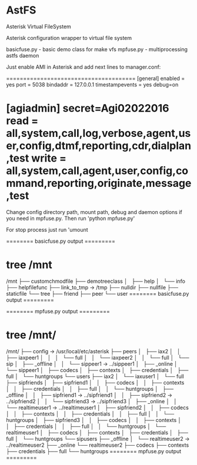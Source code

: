 # AstFS
Asterisk Virtual FileSystem

Asterisk configuration wrapper to virtual file system

basicfuse.py - basic demo class for make vfs
mpfuse.py - multiprocessing astfs daemon


Just enable AMI in Asterisk and add next lines to manager.conf:

======================================
[general]
enabled = yes
port = 5038
bindaddr = 127.0.0.1
timestampevents = yes
debug=on

[agiadmin]
secret=Agi02022016
read = all,system,call,log,verbose,agent,user,config,dtmf,reporting,cdr,dialplan,test
write = all,system,call,agent,user,config,command,reporting,originate,message,test
======================================

Change config directory path, mount path, debug and daemon options if you need in mpfuse.py.
Then run 'python mpfuse.py'

For stop process just run 'umount <mountpoint>

======== basicfuse.py output =========
# tree /mnt
/mnt
├── customchmodfile
├── demotreeclass
│   ├── help
│   └── info
├── helpfilefunc
├── link_to_tmp -> /tmp
├── nulldir
├── nullfile
├── staticfile
└── tree
    ├── friend
    ├── peer
    └── user
======== basicfuse.py output =========

======== mpfuse.py output =========

# tree  /mnt/
/mnt/
├── config -> /usr/local/etc/asterisk
├── peers
│   ├── iax2
│   │   ├── iaxpeer1
│   │   │   └── full
│   │   └── iaxpeer2
│   │       └── full
│   └── sip
│       ├── _offline
│       │   └── sippeer1 -> ../sippeer1
│       ├── _online
│       └── sippeer1
│           ├── codecs
│           ├── contexts
│           ├── credentials
│           ├── full
│           └── huntgroups
└── users
    ├── iax2
    │   └── iaxuser1
    │       └── full
    ├── sipfriends
    │   ├── sipfriend1
    │   │   ├── codecs
    │   │   ├── contexts
    │   │   ├── credentials
    │   │   ├── full
    │   │   └── huntgroups
    │   ├── _offline
    │   │   ├── sipfriend1 -> ../sipfriend1
    │   │   ├── sipfriend2 -> ../sipfriend2
    │   │   └── sipfriend3 -> ../sipfriend3
    │   ├── _online
    │   │   └── realtimeuser1 -> ../realtimeuser1
    │   ├── sipfriend2
    │   │   ├── codecs
    │   │   ├── contexts
    │   │   ├── credentials
    │   │   ├── full
    │   │   └── huntgroups
    │   ├── sipfriend3
    │   │   ├── codecs
    │   │   ├── contexts
    │   │   ├── credentials
    │   │   ├── full
    │   │   └── huntgroups
    │   └── realtimeuser1
    │       ├── codecs
    │       ├── contexts
    │       ├── credentials
    │       ├── full
    │       └── huntgroups
    └── sipusers
        ├── _offline
        │   └── realtimeuser2 -> ../realtimeuser2
        ├── _online
        └── realtimeuser2
            ├── codecs
            ├── contexts
            ├── credentials
            ├── full
            └── huntgroups
======== mpfuse.py output =========
